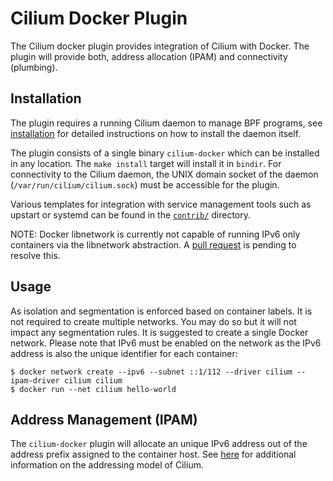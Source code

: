 # Cilium Docker Plugin

The Cilium docker plugin provides integration of Cilium with Docker. The plugin
will provide both, address allocation (IPAM) and connectivity (plumbing).

## Installation

The plugin requires a running Cilium daemon to manage BPF programs, see
[installation](installation.md) for detailed instructions on how to install
the daemon itself.

The plugin consists of a single binary `cilium-docker` which can be installed
in any location. The `make install` target will install it in `bindir`.
For connectivity to the Cilium daemon, the UNIX domain socket of the daemon
(`/var/run/cilium/cilium.sock`) must be accessible for the plugin.

Various templates for integration with service management tools such as
upstart or systemd can be found in the [`contrib/`](../contrib) directory.

NOTE: Docker libnetwork is currently not capable of running IPv6 only
containers via the libnetwork abstraction. A [pull request] is pending to
resolve this.

## Usage

As isolation and segmentation is enforced based on container labels. It is
not required to create multiple networks. You may do so but it will not
impact any segmentation rules. It is suggested to create a single Docker
network. Please note that IPv6 must be enabled on the network as the IPv6
address is also the unique identifier for each container:

```
$ docker network create --ipv6 --subnet ::1/112 --driver cilium --ipam-driver cilium cilium
$ docker run --net cilium hello-world
```

## Address Management (IPAM)

The `cilium-docker` plugin will allocate an unique IPv6 address out of the
address prefix assigned to the container host. See [here](model.md#prefix-list) for
additional information on the addressing model of Cilium.

[pull request]:https://github.com/docker/libnetwork/pull/826

